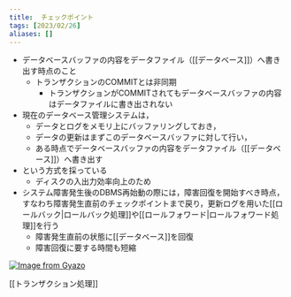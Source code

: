```yaml
---
title:  チェックポイント
tags: [2023/02/26]
aliases: []
---
```


- データベースバッファの内容をデータファイル（[[データベース]]）へ書き出す時点のこと
	- トランザクションのCOMMITとは非同期
		- トランザクションがCOMMITされてもデータベースバッファの内容はデータファイルに書き出されない
- 現在のデータベース管理システムは，
	- データとログをメモリ上にバッファリングしておき，
	- データの更新はまずこのデータベースバッファに対して行い，
	- ある時点でデータベースバッファの内容をデータファイル（[[データベース]]）へ書き出す
- という方式を採っている
	- ディスクの入出力効率向上のため
- システム障害発生後のDBMS再始動の際には，障害回復を開始すべき時点，すなわち障害発生直前のチェックポイントまで戻り，更新ログを用いた[[ロールバック|ロールバック処理]]や[[ロールフォワード|ロールフォワード処理]]を行う
	- 障害発生直前の状態に[[データベース]]を回復
	- 障害回復に要する時間も短縮

[![Image from Gyazo](https://i.gyazo.com/cfc74526010e9cc55b2eb7dcd917aa51.png)](https://gyazo.com/cfc74526010e9cc55b2eb7dcd917aa51)


[[トランザクション処理]]